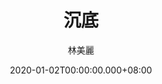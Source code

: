 ---
issue: 359
title: 沉底
author: 林美麗
date: 2020-01-02T00:00:00.000+08:00
topic: 懷想
difficulty: 1
wikidata: Q131449157
wikidata_link: https://www.wikidata.org/wiki/Q131449157
---